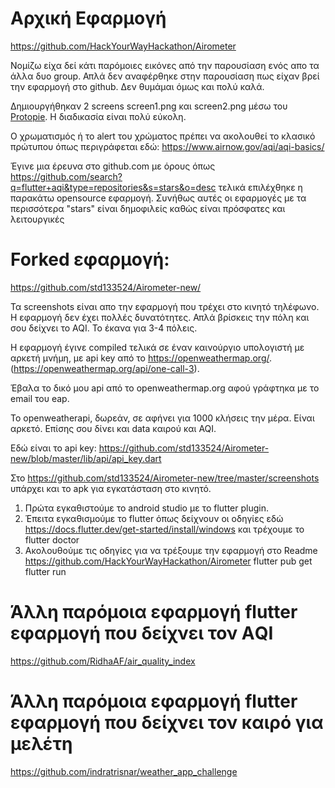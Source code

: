 # Αρχική Εφαρμογή
https://github.com/HackYourWayHackathon/Airometer

Νομίζω είχα δεί κάτι παρόμοιες εικόνες από την παρουσίαση ενός απο τα άλλα δυο group. Απλά δεν αναφέρθηκε στην παρουσίαση πως είχαν βρεί την εφαρμογή στο github. Δεν θυμάμαι όμως και πολύ καλά.

Δημιουργήθηκαν 2 screens screen1.png και screen2.png μέσω του [Protopie](https://www.protopie.io/).  Η διαδικασία είναι πολύ εύκολη.

Ο χρωματισμός ή το alert του χρώματος πρέπει να ακολουθεί το κλασικό πρώτυπου όπως περιγράφεται εδώ: https://www.airnow.gov/aqi/aqi-basics/

Έγινε μια έρευνα στο github.com με όρους όπως https://github.com/search?q=flutter+aqi&type=repositories&s=stars&o=desc τελικά επιλέχθηκε η παρακάτω opensource εφαρμογή. Συνήθως αυτές οι εφαρμογές με τα περισσότερα "stars" είναι δημοφιλείς καθώς είναι πρόσφατες και λειτουργικές

# Forked εφαρμογή:
https://github.com/std133524/Airometer-new/

Τα screenshots είναι απο την εφαρμογή που τρέχει στο κινητό τηλέφωνο. Η εφαρμογή δεν έχει πολλές δυνατότητες. Απλά βρίσκεις την πόλη και σoυ δείχνει το AQI. Το έκανα για 3-4 πόλεις.

Η εφαρμογή έγινε compiled τελικά σε έναν καινούργιο υπολογιστή με αρκετή μνήμη, με api key από το https://openweathermap.org/. (https://openweathermap.org/api/one-call-3). 

Έβαλα το δικό μου api από το openweathermap.org αφού γράφτηκα με το email του eap.

Το openweatherapi, δωρεάν, σε αφήνει για 1000 κλήσεις την μέρα. Είναι αρκετό. Επίσης σου δίνει και data καιρού και AQI.

Εδώ είναι το api key: https://github.com/std133524/Airometer-new/blob/master/lib/api/api_key.dart

Στο https://github.com/std133524/Airometer-new/tree/master/screenshots υπάρχει και το apk για εγκατάσταση στο κινητό.

1. Πρώτα εγκαθιστούμε το android studio με το flutter plugin. 
2. Έπειτα εγκαθισμούμε το flutter όπως δείχνουν οι οδηγίες εδώ https://docs.flutter.dev/get-started/install/windows και τρέχουμε το flutter doctor
3. Ακολουθούμε τις οδηγίες για να τρέξουμε την εφαρμογή στο Readme https://github.com/HackYourWayHackathon/Airometer
   flutter pub get
   flutter run

# Άλλη παρόμοια εφαρμογή flutter εφαρμογή που δείχνει τον ΑQI
https://github.com/RidhaAF/air_quality_index

# Άλλη παρόμοια εφαρμογή flutter εφαρμογή που δείχνει τον καιρό για μελέτη
https://github.com/indratrisnar/weather_app_challenge




